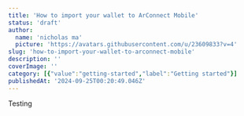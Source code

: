 ```yaml
---
title: 'How to import your wallet to ArConnect Mobile'
status: 'draft'
author:
  name: 'nicholas ma'
  picture: 'https://avatars.githubusercontent.com/u/23609833?v=4'
slug: 'how-to-import-your-wallet-to-arconnect-mobile'
description: ''
coverImage: ''
category: [{"value":"getting-started","label":"Getting started"}]
publishedAt: '2024-09-25T00:20:49.046Z'
---
```


Testing

